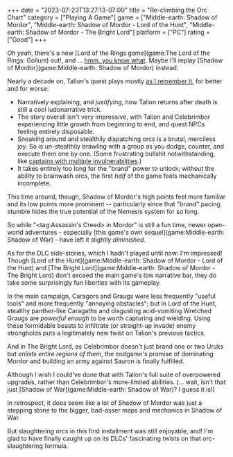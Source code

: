 +++
date = "2023-07-23T13:27:13-07:00"
title = "Re-climbing the Orc Chart"
category = ["Playing A Game"]
game = ["Middle-earth: Shadow of Mordor", "Middle-earth: Shadow of Mordor - Lord of the Hunt", "Middle-earth: Shadow of Mordor - The Bright Lord"]
platform = ["PC"]
rating = ["Good"]
+++

<i>Oh yeah</i>, there's a new [Lord of the Rings game](game:The Lord of the Rings: Gollum) out!, and ... <a href="https://opencritic.com/game/13215/the-lord-of-the-rings-gollum">hmm, you know what</a>.  Maybe I'll replay [Shadow of Mordor](game:Middle-earth: Shadow of Mordor) instead.

Nearly a decade on, Talion's quest plays mostly [as I remember it]($SiteBaseURL$2014/10/07/hes-not-human-hes-like-a-piece-of-mithril/), for better and for worse:

* Narratively explaining, and <i>justifying</i>, how Talion returns after death is still a cool ludonarrative trick.
* The story overall isn't very impressive, with Talion and Celebrimbor experiencing little growth from beginning to end, and quest NPCs feeling entirely disposable.
* Sneaking around and stealthily dispatching orcs is a brutal, merciless joy.  So is un-stealthily brawling with a group as you dodge, counter, and execute them one by one.  (Some frustrating bullshit notwithstanding, like <a href="https://shadowofwar.fandom.com/wiki/Nemesis_Traits#Invulnerability_Strengths">captains with multiple invulnerabilities</a>.)
* It takes entirely too long for the "brand" power to unlock; without the ability to brainwash orcs, the first <i>half</i> of the game feels mechanically incomplete.

This time around, though, Shadow of Mordor's high points feel more familiar and its low points more prominent -- particularly since that "brand" pacing stumble hides the true potential of the Nemesis system for so long.

So while "<tag:Assassin's Creed> in Mordor" is still a fun time, newer open-world adventures - especially [this game's own sequel](game:Middle-earth: Shadow of War) - have left it slightly <i>diminished</i>.

As for the DLC side-stories, which I hadn't played until now: I'm impressed!  Though [Lord of the Hunt](game:Middle-earth: Shadow of Mordor - Lord of the Hunt) and [The Bright Lord](game:Middle-earth: Shadow of Mordor - The Bright Lord) don't exceed the main game's low narrative bar, they do take some surprisingly fun liberties with its gameplay.

In the main campaign, Caragors and Graugs were less frequently "useful tools" and more frequently "annoying obstacles"; but in Lord of the Hunt, stealthy panther-like Caragaths and disgusting acid-vomiting Wretched Graugs are <i>powerful enough</i> to be worth capturing and wielding.  Using these formidable beasts to infiltrate (or straight-up invade) enemy strongholds puts a legitimately new twist on Talion's previous tactics.

And in The Bright Lord, as Celebrimbor doesn't just brand one or two Uruks but <i>enlists entire regions of them</i>, the endgame's promise of dominating Mordor and building an army against Sauron is finally fulfilled.

Although I wish I could've done that with Talion's full suite of overpowered upgrades, rather than Celebrimbor's more-limited abilities.  (... wait, isn't that just [Shadow of War](game:Middle-earth: Shadow of War)?  I guess it is!)

In retrospect, it does seem like a lot of Shadow of Mordor was just a stepping stone to the bigger, bad-asser maps and mechanics in Shadow of War.

But slaughtering orcs in this first installment was still enjoyable, and! I'm glad to have finally caught up on its DLCs' fascinating twists on that orc-slaughtering formula.
